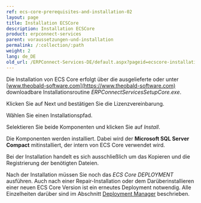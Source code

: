 ```yaml
---
ref: ecs-core-prerequisites-and-installation-02
layout: page
title: Installation ECSCore
description: Installation ECSCore
product: erpconnect-services
parent: voraussetzungen-und-installation
permalink: /:collection/:path
weight: 2
lang: de_DE
old_url: /ERPConnect-Services-DE/default.aspx?pageid=ecscore-installation
---
```


Die Installation von ECS Core erfolgt über die ausgelieferte oder unter [www.theobald-software.com](https://www.theobald-software.com) downloadbare Installationsroutine 
*ERPConnectServicesSetupCore.exe*.

Klicken Sie auf Next und bestätigen Sie die Lizenzvereinbarung.


Wählen Sie einen Installationspfad.



Selektieren Sie beide Komponenten und klicken Sie auf *Install*.



Die Komponenten werden installiert. Dabei wird der **Microsoft SQL Server Compact** mitinstalliert, der intern von ECS Core verwendet wird. 



Bei der Installation handelt es sich ausschließlich um das Kopieren und die Registrierung der benötigten Dateien.

Nach der Installation müssen Sie noch das *ECS Core DEPLOYMENT* ausführen. Auch nach einer Repair-Installation oder dem Darüberinstallieren einer neuen ECS Core Version ist ein erneutes Deployment notwendig. 
Alle Einzelheiten darüber sind im Abschnitt [Deployment Manager](./ecscore-deployment) beschrieben.
